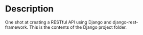 # Description

One shot at creating a RESTful API using Django and django-rest-framework.
This is the contents of the Django project folder.
